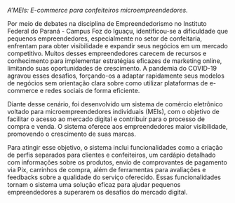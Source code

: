   *A’MEIs: E-commerce para confeiteiros microempreendedores.*
  
  Por meio de debates na disciplina de Empreendedorismo no Instituto Federal do Paraná - Campus Foz do Iguaçu, identificou-se a dificuldade que pequenos empreendedores, especialmente no setor de confeitaria, enfrentam para obter visibilidade e expandir seus negócios em um mercado competitivo. Muitos desses empreendedores carecem de recursos e conhecimento para implementar estratégias eficazes de marketing online, limitando suas oportunidades de crescimento. A pandemia do COVID-19 agravou esses desafios, forçando-os a adaptar rapidamente seus modelos de negócios sem orientação clara sobre como utilizar plataformas de e-commerce e redes sociais de forma eficiente.
 
 Diante desse cenário, foi desenvolvido um sistema de comércio eletrônico voltado para microempreendedores individuais (MEIs), com o objetivo de facilitar o acesso ao mercado digital e contribuir para o processo de compra e venda. O sistema oferece aos empreendedores maior visibilidade, promovendo o crescimento de suas marcas.
 
Para atingir esse objetivo, o sistema inclui funcionalidades como a criação de perfis separados para clientes e confeiteiros, um cardápio detalhado com informações sobre os produtos, envio de comprovantes de pagamento via Pix, carrinhos de compra, além de ferramentas para avaliações e feedbacks sobre a qualidade do serviço oferecido. Essas funcionalidades tornam o sistema uma solução eficaz para ajudar pequenos empreendedores a superarem os desafios do mercado digital.
